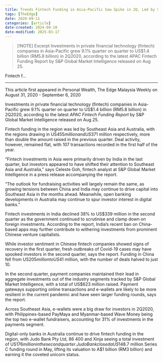 ```yaml
---
title: Trends Fintech Funding in Asia-Pacific Saw Spike in 2Q, Led by Southeast Asia
tags: [TheEdge]
date: 2020-09-11
categories: [article]
date-created: 2024-09-10
date-modified: 2025-03-17
---
```


> [!NOTE] Excerpt
> Investments in private financial technology (fintech) companies in Asia-Pacific grew 9.1% quarter on quarter to US$1.4 billion (RM5.8 billion) in 2Q2020, according to the latest APAC Fintech Funding Report by S&P Global Market Intelligence released on Aug 25.

Fintech f…

---

This article first appeared in Personal Wealth, The Edge Malaysia Weekly on August 31, 2020 - September 6, 2020

Investments in private financial technology (fintech) companies in Asia-Pacific grew 9.1% quarter on quarter to US$1.4 billion (RM5.8 billion) in 2Q2020, according to the latest _APAC Fintech Funding Report_ by S&P Global Market Intelligence released on Aug 25.

Fintech funding in the region was led by Southeast Asia and Australia, with the regions drawing in US$455 million and US$371 million respectively, more than double the amount raised in the previous quarter. Deal activity, however, remained flat, with 107 transactions recorded in the first half of the year.

“Fintech investments in Asia were primarily driven by India in the last quarter, but investors appeared to have shifted their attention to Southeast Asia and Australia,” says Celeste Goh, fintech analyst at S&P Global Market Intelligence in a press release accompanying the report.

“The outlook for fundraising activities will largely remain the same, as growing tensions between China and India may continue to drive capital into Southeast Asia in the months ahead. Meanwhile, open banking developments in Australia may continue to spur investor interest in digital banks.”

Fintech investments in India declined 38% to US$339 million in the second quarter as the government continued to scrutinise and clamp down on foreign investments. According to the report, India’s recent ban on China-based apps may further contribute to withering investments from prominent Chinese venture capitalists.

While investor sentiment in Chinese fintech companies showed signs of recovery in the first quarter, fresh outbreaks of Covid-19 cases may have spooked investors in the second quarter, says the report. Funding in China fell from US$205 million to US$41 million, with the number of deals halved to just 10.

In the second quarter, payment companies maintained their lead in aggregate investments out of the industry segments tracked by S&P Global Market Intelligence, with a total of US$623 million raised. Payment gateways supporting online transactions and e-wallets are likely to be more resilient in the current pandemic and have seen larger funding rounds, says the report.

Across Southeast Asia, e-wallets were a big draw for investors in 2Q2020, with Philippines-based PayMaya and Myanmar-based Wave Money being the top two e-wallet fundraisers, accounting for 31% of investments in the payments segment.

Digital-only banks in Australia continue to drive fintech funding in the region, with Judo Bank Pty Ltd, 86 400 and Xinja seeing a total investment of US$176 million in the second quarter. Judo Bank closed a US$148.7 million Series C funding round in May, lifting its valuation to A$1 billion (RM3 billion) and earning it the coveted unicorn status.
